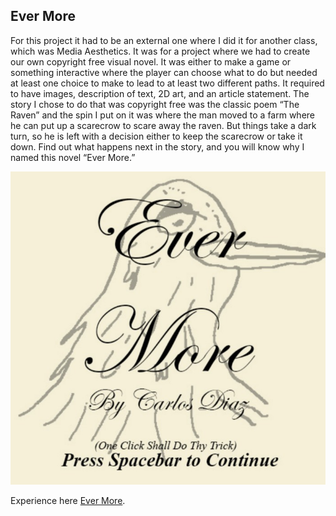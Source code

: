 ## Ever More

For this project it had to be an external one where I did it for another class, which was Media Aesthetics. It was for a project where we had to create our own copyright free visual novel. It was either to make a game or something interactive where the player can choose what to do but needed at least one choice to make to lead to at least two different paths. It required to have images, description of text, 2D art, and an article statement. The story I chose to do that was copyright free was the classic poem “The Raven” and the spin I put on it was where the man moved to a farm where he can put up a scarecrow to scare away the raven. But things take a dark turn, so he is left with a decision either to keep the scarecrow or take it down. Find out what happens next in the story, and you will know why I named this novel “Ever More.”


<img src="images/ever.jpg?raw=true"/>



Experience here [Ever More](https://editor.p5js.org/diazcarlosjosue1/sketches/sUbnlRmGv/).

